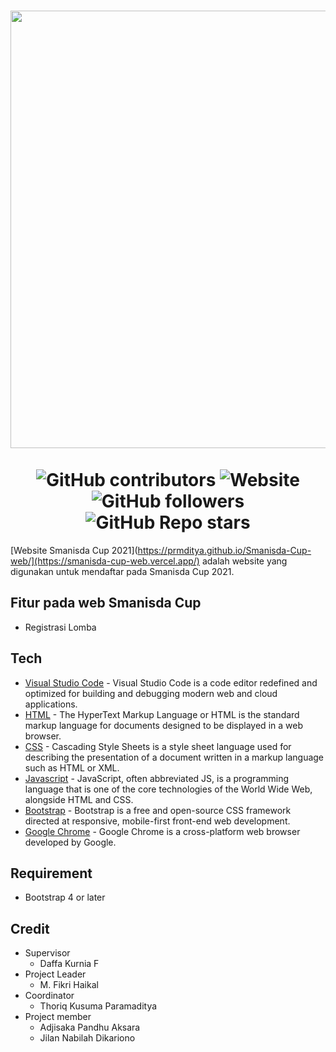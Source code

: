 <h1 align="center"> 
<img align="center" src="https://github.com/prmditya/Smanisda-Cup-web/blob/main/frontend/images/discosiabesar.png" width = "700"> <br><br>
<img alt="GitHub contributors" src="https://img.shields.io/github/contributors/prmditya/Smanisda-Cup-web?style=for-the-badge">
<img alt="Website" src="https://img.shields.io/website?style=for-the-badge&url=https%3A%2F%2Fprmdtya.github.io%2FSmanisda-Cup-web%2F">
<img alt="GitHub followers" src="https://img.shields.io/github/followers/prmditya?style=for-the-badge">
<img alt="GitHub Repo stars" src="https://img.shields.io/github/stars/prmditya/Smanisda-Cup-web?style=for-the-badge">
</h1>

[Website Smanisda Cup 2021](https://prmditya.github.io/Smanisda-Cup-web/](https://smanisda-cup-web.vercel.app/) adalah website yang digunakan untuk mendaftar pada Smanisda Cup 2021.

## Fitur pada web Smanisda Cup
- Registrasi Lomba

## Tech

- [Visual Studio Code](https://code.visualstudio.com/) - Visual Studio Code is a code editor redefined and optimized for building and debugging modern web and cloud applications.
- [HTML]() - The HyperText Markup Language or HTML is the standard markup language for documents designed to be displayed in a web browser.
- [CSS]() - Cascading Style Sheets is a style sheet language used for describing the presentation of a document written in a markup language such as HTML or XML.
- [Javascript]() - JavaScript, often abbreviated JS, is a programming language that is one of the core technologies of the World Wide Web, alongside HTML and CSS.
- [Bootstrap](https://getbootstrap.com/) - Bootstrap is a free and open-source CSS framework directed at responsive, mobile-first front-end web development.
- [Google Chrome](https://www.google.com/chrome/) - Google Chrome is a cross-platform web browser developed by Google.

## Requirement

- Bootstrap 4 or later

## Credit

- Supervisor
    - Daffa Kurnia F
- Project Leader
    - M. Fikri Haikal
- Coordinator
    - Thoriq Kusuma Paramaditya
- Project member
    - Adjisaka Pandhu Aksara
    - Jilan Nabilah Dikariono
